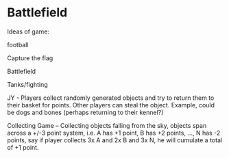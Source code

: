 # Battlefield
 

Ideas of game: 

football 

Capture the flag  

Battlefield  

Tanks/fighting  

JY - Players collect randomly generated objects and try to return them to their basket for points. Other players can steal the object. Example, could be dogs and bones (perhaps returning to their kennel?)

Collecting Game –
Collecting objects falling from the sky, objects span across a +/-3 point system, i.e. A has +1 point, B has +2 points, ..., N has -2 points, say if player collects 3x A and 2x B and 3x N, he will cumulate a total of +1 point.
